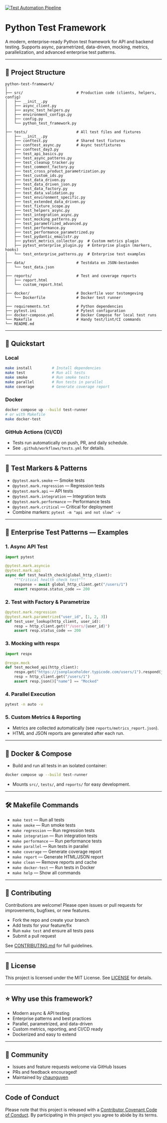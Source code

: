 [![Test Automation Pipeline](https://github.com/chaunguyen/python-test-framework/actions/workflows/tests.yml/badge.svg)](https://github.com/chaunguyen/python-test-framework/actions/workflows/tests.yml)

# Python Test Framework

A modern, enterprise-ready Python test framework for API and backend testing. Supports async, parametrized, data-driven, mocking, metrics, parallelization, and advanced enterprise test patterns.

---

## 📁 Project Structure

```
python-test-framework/
│
├── src/                        # Production code (clients, helpers, config)
│   ├── __init__.py
│   ├── async_client.py
│   ├── async_test_helpers.py
│   ├── environment_configs.py
│   ├── config.py
│   └── python_test_framework.py
│
├── tests/                      # All test files and fixtures
│   ├── __init__.py
│   ├── conftest.py             # Shared test fixtures
│   ├── conftest_async.py       # Async testfixtures
│   ├── conftest_day3.py
│   ├── test_api_basics.py
│   ├── test_async_patterns.py
│   ├── test_cleanup_tracker.py
│   ├── test_comment_factory.py
│   ├── test_cross_product_parametrization.py
│   ├── test_custom_ids.py
│   ├── test_data_driven.py
│   ├── test_data_driven_json.py
│   ├── test_data_factory.py
│   ├── test_data_validation.py
│   ├── test_environment_specific.py
│   ├── test_extended_data_driven.py
│   ├── test_fixture_scope.py
│   ├── test_helpers_async.py
│   ├── test_integration_async.py
│   ├── test_mocking_patterns.py
│   ├── test_parametrized_advanced.py
│   ├── test_performance.py
│   ├── test_performance_parametrized.py
│   ├── test_pydantic_emailstr.py
│   ├── pytest_metrics_collector.py  # Custom metrics plugin
│   ├── pytest_enterprise_plugin.py  # Enterprise plugin (markers, hooks)
│   └── test_enterprise_patterns.py  # Enterprise test examples
│
├── data/                       # Testdata en JSON-bestanden
│   └── test_data.json
│
├── reports/                    # Test and coverage reports
│   ├── report.html
│   └── custom_report.html
│
├── docker/                     # Dockerfile voor testomgeving
│   └── Dockerfile              # Docker test runner
│
├── requirements.txt            # Python dependencies
├── pytest.ini                  # Pytest configuration
├── docker-compose.yml          # Docker Compose for local test runs
└── Makefile                    # Handy test/lint/CI commands
└── README.md
```

---

## 🚀 Quickstart

### Local
```bash
make install         # Install dependencies
make test            # Run all tests
make smoke           # Run smoke tests
make parallel        # Run tests in parallel
make coverage        # Generate coverage report
```

### Docker
```bash
docker compose up --build test-runner
# or with Makefile
make docker-test
```

### GitHub Actions (CI/CD)
- Tests run automatically on push, PR, and daily schedule.
- See `.github/workflows/tests.yml` for details.

---

## 🧪 Test Markers & Patterns

- `@pytest.mark.smoke` — Smoke tests
- `@pytest.mark.regression` — Regression tests
- `@pytest.mark.api` — API tests
- `@pytest.mark.integration` — Integration tests
- `@pytest.mark.performance` — Performance tests
- `@pytest.mark.critical` — Critical for deployment
- Combine markers: `pytest -m "api and not slow" -v`

---

## 🏢 Enterprise Test Patterns — Examples

### 1. Async API Test
```python
import pytest

@pytest.mark.asyncio
@pytest.mark.api
async def test_health_check(global_http_client):
    """Critical health check test"""
    response = await global_http_client.get("/users/1")
    assert response.status_code == 200
```

### 2. Test with Factory & Parametrize
```python
@pytest.mark.regression
@pytest.mark.parametrize("user_id", [1, 2, 3])
def test_user_lookup(http_client, user_id):
    resp = http_client.get(f"/users/{user_id}")
    assert resp.status_code == 200
```

### 3. Mocking with respx
```python
import respx

@respx.mock
def test_mocked_api(http_client):
    respx.get("https://jsonplaceholder.typicode.com/users/1").respond(json={"id": 1, "name": "Mocked"})
    resp = http_client.get("/users/1")
    assert resp.json()["name"] == "Mocked"
```

### 4. Parallel Execution
```bash
pytest -n auto -v
```

### 5. Custom Metrics & Reporting
- Metrics are collected automatically (see `reports/metrics_report.json`).
- HTML and JSON reports are generated after each run.

---

## 🐳 Docker & Compose

- Build and run all tests in an isolated container:
```bash
docker compose up --build test-runner
```
- Mounts `src/`, `tests/`, and `reports/` for easy development.

---

## 🛠️ Makefile Commands

- `make test` — Run all tests
- `make smoke` — Run smoke tests
- `make regression` — Run regression tests
- `make integration` — Run integration tests
- `make performance` — Run performance tests
- `make parallel` — Run tests in parallel
- `make coverage` — Generate coverage report
- `make report` — Generate HTML/JSON report
- `make clean` — Remove reports and cache
- `make docker-test` — Run tests in Docker
- `make help` — Show all commands

---

## 🤝 Contributing

Contributions are welcome! Please open issues or pull requests for improvements, bugfixes, or new features.

- Fork the repo and create your branch
- Add tests for your feature/fix
- Run `make test` and ensure all tests pass
- Submit a pull request

See [CONTRIBUTING.md](CONTRIBUTING.md) for full guidelines.

---

## 📄 License

This project is licensed under the MIT License. See [LICENSE](LICENSE) for details.

---

## ⭐ Why use this framework?
- Modern async & API testing
- Enterprise patterns and best practices
- Parallel, parametrized, and data-driven
- Custom metrics, reporting, and CI/CD ready
- Dockerized and easy to extend

---

## 📣 Community

- Issues and feature requests welcome via GitHub Issues
- PRs and feedback encouraged!
- Maintained by [chaunguyen](https://github.com/chaunguyen)

---

## Code of Conduct

Please note that this project is released with a [Contributor Covenant Code of Conduct](CODE_OF_CONDUCT.md). By participating in this project you agree to abide by its terms.
